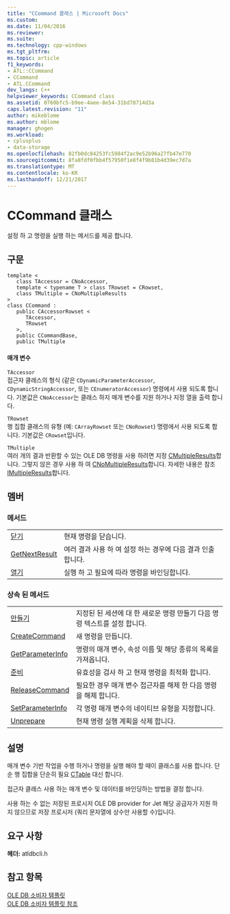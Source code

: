 ```yaml
---
title: "CCommand 클래스 | Microsoft Docs"
ms.custom: 
ms.date: 11/04/2016
ms.reviewer: 
ms.suite: 
ms.technology: cpp-windows
ms.tgt_pltfrm: 
ms.topic: article
f1_keywords:
- ATL::CCommand
- CCommand
- ATL.CCommand
dev_langs: C++
helpviewer_keywords: CCommand class
ms.assetid: 0760bfc5-b9ee-4aee-8e54-31bd78714d3a
caps.latest.revision: "11"
author: mikeblome
ms.author: mblome
manager: ghogen
ms.workload:
- cplusplus
- data-storage
ms.openlocfilehash: 82fb0dc84253fc5984f2ac9e52b96a27fb47e770
ms.sourcegitcommit: 8fa8fdf0fbb4f57950f1e8f4f9b81b4d39ec7d7a
ms.translationtype: MT
ms.contentlocale: ko-KR
ms.lasthandoff: 12/21/2017
---
```

# <a name="ccommand-class"></a>CCommand 클래스
설정 하 고 명령을 실행 하는 메서드를 제공 합니다.  
  
## <a name="syntax"></a>구문  
  
```  
template <  
   class TAccessor = CNoAccessor,  
   template < typename T > class TRowset = CRowset,  
   class TMultiple = CNoMultipleResults   
>  
class CCommand :   
   public CAccessorRowset <  
      TAccessor,   
      TRowset   
   >,  
   public CCommandBase,  
   public TMultiple  
```  
  
#### <a name="parameters"></a>매개 변수  
 `TAccessor`  
 접근자 클래스의 형식 (같은 `CDynamicParameterAccessor`, `CDynamicStringAccessor`, 또는 `CEnumeratorAccessor`) 명령에서 사용 되도록 합니다. 기본값은 `CNoAccessor`는 클래스 하지 매개 변수를 지원 하거나 지정 열을 출력 합니다.  
  
 `TRowset`  
 행 집합 클래스의 유형 (예: `CArrayRowset` 또는 `CNoRowset`) 명령에서 사용 되도록 합니다. 기본값은 `CRowset`입니다.  
  
 `TMultiple`  
 여러 개의 결과 반환할 수 있는 OLE DB 명령을 사용 하려면 지정 [CMultipleResults](../../data/oledb/cmultipleresults-class.md)합니다. 그렇지 않은 경우 사용 하 여 [CNoMultipleResults](../../data/oledb/cnomultipleresults-class.md)합니다. 자세한 내용은 참조 [IMultipleResults](https://msdn.microsoft.com/en-us/library/ms721289.aspx)합니다.  
  
## <a name="members"></a>멤버  
  
### <a name="methods"></a>메서드  
  
|||  
|-|-|  
|[닫기](../../data/oledb/ccommand-close.md)|현재 명령을 닫습니다.|  
|[GetNextResult](../../data/oledb/ccommand-getnextresult.md)|여러 결과 사용 하 여 설정 하는 경우에 다음 결과 인출 합니다.|  
|[열기](../../data/oledb/ccommand-open.md)|실행 하 고 필요에 따라 명령을 바인딩합니다.|  
  
### <a name="inherited-methods"></a>상속 된 메서드  
  
|||  
|-|-|  
|[만들기](../../data/oledb/ccommand-create.md)|지정된 된 세션에 대 한 새로운 명령 만들기 다음 명령 텍스트를 설정 합니다.|  
|[CreateCommand](../../data/oledb/ccommand-createcommand.md)|새 명령을 만듭니다.|  
|[GetParameterInfo](../../data/oledb/ccommand-getparameterinfo.md)|명령의 매개 변수, 속성 이름 및 해당 종류의 목록을 가져옵니다.|  
|[준비](../../data/oledb/ccommand-prepare.md)|유효성을 검사 하 고 현재 명령을 최적화 합니다.|  
|[ReleaseCommand](../../data/oledb/ccommand-releasecommand.md)|필요한 경우 매개 변수 접근자를 해제 한 다음 명령을 해제 합니다.|  
|[SetParameterInfo](../../data/oledb/ccommand-setparameterinfo.md)|각 명령 매개 변수의 네이티브 유형을 지정합니다.|  
|[Unprepare](../../data/oledb/ccommand-unprepare.md)|현재 명령 실행 계획을 삭제 합니다.|  
  
## <a name="remarks"></a>설명  
 매개 변수 기반 작업을 수행 하거나 명령을 실행 해야 할 때이 클래스를 사용 합니다. 단순 행 집합을 단순히 필요 [CTable](../../data/oledb/ctable-class.md) 대신 합니다.  
  
 접근자 클래스 사용 하는 매개 변수 및 데이터를 바인딩하는 방법을 결정 합니다.  
  
 사용 하는 수 없는 저장된 프로시저 OLE DB provider for Jet 해당 공급자가 지원 하지 않으므로 저장 프로시저 (쿼리 문자열에 상수만 사용할 수)입니다.  
  
## <a name="requirements"></a>요구 사항  
 **헤더:** atldbcli.h  
  
## <a name="see-also"></a>참고 항목  
 [OLE DB 소비자 템플릿](../../data/oledb/ole-db-consumer-templates-cpp.md)   
 [OLE DB 소비자 템플릿 참조](../../data/oledb/ole-db-consumer-templates-reference.md)